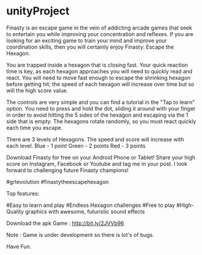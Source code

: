 # unityProject

Finasty is an escape game in the vein of addicting arcade games that seek to entertain you while improving your concentration and reflexes. If you are looking for an exciting game to train your mind and improve your coordination skills, then you will certainly enjoy Finasty: Escape the Hexagon.

You are trapped inside a hexagon that is closing fast. Your quick reaction time is key, as each hexagon approaches you will need to quickly read and react. You will need to move fast enough to escape the shrinking hexagon before getting hit; the speed of each hexagon will increase over time but so will the high score value.

The controls are very simple and you can find a tutorial in the "Tap to learn" option. You need to press and hold the dot, sliding it around with your finger in order to avoid hitting the 5 sides of the hexagon and escaping via the 1 side that is empty. The hexagons rotate randomly, so you must react quickly each time you escape.

There are 3 levels of Hexagons. The speed and score will increase with each level.
Blue - 1 point
Green - 2 points
Red - 3 points

Download Finasty for free on your Android Phone or Tablet! Share your high score on Instagram, Facebook or Youtube and tag me in your post. I look forward to challenging future Finasty champions!

#grtevolution
#finastytheescapehexagon


Top features:

#Easy to learn and play
#Endless Hexagon challenges
#Free to play
#High-Quality graphics with awesome, futuristic sound effects

Download the apk Game : http://bit.ly/2JVVb96

Note : Game is under development so there is lot's of bugs.

Have Fun.
